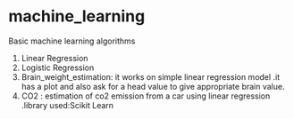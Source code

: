 # machine_learning
Basic machine learning algorithms
1) Linear Regression
2) Logistic Regression
3) Brain_weight_estimation: it works on simple linear regression model  .it has a plot and also ask for a head value to give appropriate brain value.
4) CO2 : estimation of co2 emission from a car using linear regression .library used:Scikit Learn
